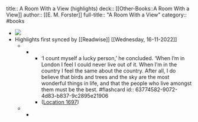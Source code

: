 title:: A Room With a View (highlights)
deck:: [[Other-Books::A Room With a View]]
author:: [[E. M. Forster]]
full-title:: "A Room With a View"
category:: #books

- ![](https://images-na.ssl-images-amazon.com/images/I/512lmBVZe6L._SL200_.jpg)
- Highlights first synced by [[Readwise]] [[Wednesday, 16-11-2022]]
	- -
		- ‘I count myself a lucky person,’ he concluded. ‘When I’m in London I feel I could never live out of it. When I’m in the country I feel the same about the country. After all, I do believe that birds and trees and the sky are the most wonderful things in life, and that the people who live amongst them must be the best. #flashcard
		  id:: 63774582-9072-4d83-b837-9c2895e21906
		- ([Location 1697](https://readwise.io/to_kindle?action=open&asin=B005MZN1BS&location=1697))
	- -